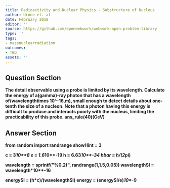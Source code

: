 ```yaml
---
title: Radioactivity and Nuclear Physics - Substructure of Nucleus
author: Urone et. al
date: February 2018
editor: ''
source: https://github.com/openwebwork/webwork-open-problem-library
type: ''
tags:
- massnuclearradiation
outcomes:
- TBD
assets: ''
---
```


## Question Section 

<b>
The detail observable using a probe is limited by its wavelength. Calculate the energy of a(gamma)-ray photon that has a wavelength of(wavelengthtimes 10^-16,m), small enough to detect details about one-tenth the size of a nucleon. 
Note that a photon having this energy is difficult to produce and interacts poorly with the nucleus, limiting the practicability of this probe.
ans_rule(40)(GeV)



## Answer Section

from random import randrange
showHint = 3

c = 3*10**8
e = 1.6*10**-19
h = 6.63*10**-34
hbar = h/(2*pi)

wavelength = sprintf("%0.2f", randrange(1,1.5,0.05))
wavelengthSI = wavelength*10**-16

energySI = (h*c)/(wavelengthSI)
energy = (energySI/e)*10**-9